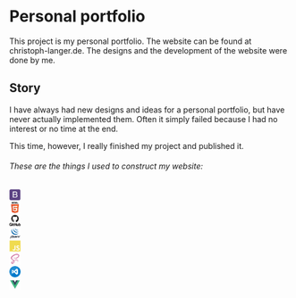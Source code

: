 # Personal portfolio
This project is my personal portfolio. The website can be found at christoph-langer.de. 
The designs and the development of the website were done by me. 

## Story
I have always had new designs and ideas for a personal portfolio, but have never actually implemented them. Often it simply failed because I had no interest or no time at the end.

This time, however, I really finished my project and published it.

###### These are the things I used to construct my website:
<code><img height="20" src="https://raw.githubusercontent.com/chris23lngr/chris23lngr/main/assets/icons/bootstrap.png">
<img height="20" src="https://raw.githubusercontent.com/chris23lngr/chris23lngr/main/assets/icons/html.png">
<img height="20" src="https://raw.githubusercontent.com/chris23lngr/chris23lngr/main/assets/icons/github.png">
<img height="20" src="https://raw.githubusercontent.com/chris23lngr/chris23lngr/main/assets/icons/jquery.png">
<img height="20" src="https://raw.githubusercontent.com/chris23lngr/chris23lngr/main/assets/icons/js.png">
<img height="20" src="https://raw.githubusercontent.com/chris23lngr/chris23lngr/main/assets/icons/scss.png">
<img height="20" src="https://raw.githubusercontent.com/chris23lngr/chris23lngr/main/assets/icons/vscode.png">
<img height="20" src="https://raw.githubusercontent.com/chris23lngr/chris23lngr/main/assets/icons/vue.png"></code>


